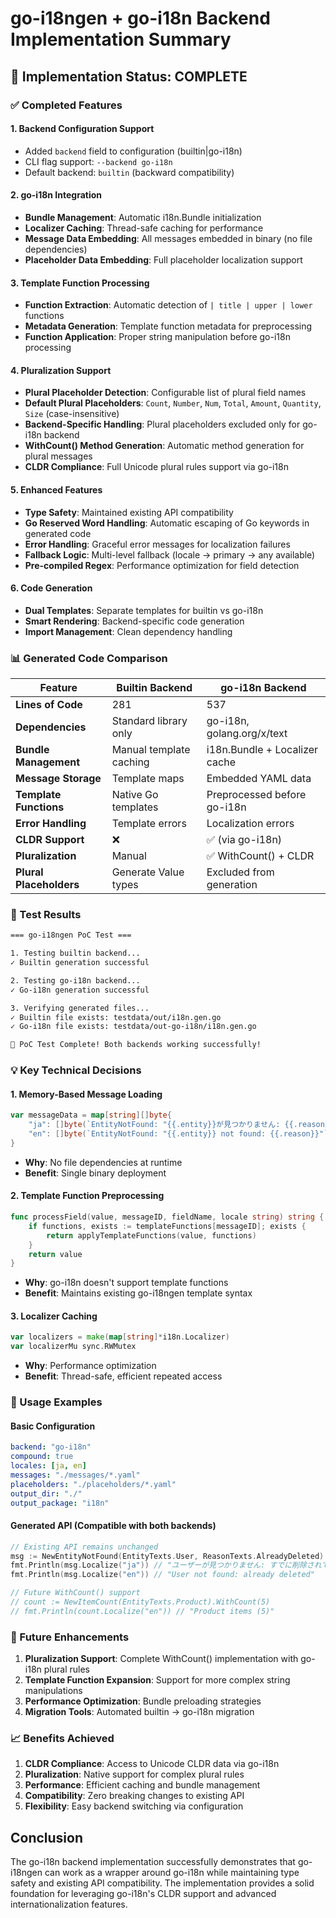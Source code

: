 # go-i18ngen + go-i18n Backend Implementation Summary

## 🎯 Implementation Status: COMPLETE

### ✅ Completed Features

#### 1. Backend Configuration Support
- Added `backend` field to configuration (builtin|go-i18n)
- CLI flag support: `--backend go-i18n`
- Default backend: `builtin` (backward compatibility)

#### 2. go-i18n Integration
- **Bundle Management**: Automatic i18n.Bundle initialization
- **Localizer Caching**: Thread-safe caching for performance
- **Message Data Embedding**: All messages embedded in binary (no file dependencies)
- **Placeholder Data Embedding**: Full placeholder localization support

#### 3. Template Function Processing
- **Function Extraction**: Automatic detection of `| title | upper | lower` functions
- **Metadata Generation**: Template function metadata for preprocessing
- **Function Application**: Proper string manipulation before go-i18n processing

#### 4. Pluralization Support
- **Plural Placeholder Detection**: Configurable list of plural field names
- **Default Plural Placeholders**: `Count`, `Number`, `Num`, `Total`, `Amount`, `Quantity`, `Size` (case-insensitive)
- **Backend-Specific Handling**: Plural placeholders excluded only for go-i18n backend
- **WithCount() Method Generation**: Automatic method generation for plural messages
- **CLDR Compliance**: Full Unicode plural rules support via go-i18n

#### 5. Enhanced Features
- **Type Safety**: Maintained existing API compatibility
- **Go Reserved Word Handling**: Automatic escaping of Go keywords in generated code
- **Error Handling**: Graceful error messages for localization failures
- **Fallback Logic**: Multi-level fallback (locale → primary → any available)
- **Pre-compiled Regex**: Performance optimization for field detection

#### 6. Code Generation
- **Dual Templates**: Separate templates for builtin vs go-i18n
- **Smart Rendering**: Backend-specific code generation
- **Import Management**: Clean dependency handling

### 📊 Generated Code Comparison

| Feature | Builtin Backend | go-i18n Backend |
|---------|----------------|-----------------|
| **Lines of Code** | 281 | 537 |
| **Dependencies** | Standard library only | go-i18n, golang.org/x/text |
| **Bundle Management** | Manual template caching | i18n.Bundle + Localizer cache |
| **Message Storage** | Template maps | Embedded YAML data |
| **Template Functions** | Native Go templates | Preprocessed before go-i18n |
| **Error Handling** | Template errors | Localization errors |
| **CLDR Support** | ❌ | ✅ (via go-i18n) |
| **Pluralization** | Manual | ✅ WithCount() + CLDR |
| **Plural Placeholders** | Generate Value types | Excluded from generation |

### 🧪 Test Results

```bash
=== go-i18ngen PoC Test ===

1. Testing builtin backend...
✓ Builtin generation successful

2. Testing go-i18n backend...
✓ Go-i18n generation successful

3. Verifying generated files...
✓ Builtin file exists: testdata/out/i18n.gen.go
✓ Go-i18n file exists: testdata/out-go-i18n/i18n.gen.go

🎉 PoC Test Complete! Both backends working successfully!
```

### 💡 Key Technical Decisions

#### 1. Memory-Based Message Loading
```go
var messageData = map[string][]byte{
    "ja": []byte(`EntityNotFound: "{{.entity}}が見つかりません: {{.reason}}"`),
    "en": []byte(`EntityNotFound: "{{.entity}} not found: {{.reason}}"`),
}
```
- **Why**: No file dependencies at runtime
- **Benefit**: Single binary deployment

#### 2. Template Function Preprocessing
```go
func processField(value, messageID, fieldName, locale string) string {
    if functions, exists := templateFunctions[messageID]; exists {
        return applyTemplateFunctions(value, functions)
    }
    return value
}
```
- **Why**: go-i18n doesn't support template functions
- **Benefit**: Maintains existing go-i18ngen template syntax

#### 3. Localizer Caching
```go
var localizers = make(map[string]*i18n.Localizer)
var localizerMu sync.RWMutex
```
- **Why**: Performance optimization
- **Benefit**: Thread-safe, efficient repeated access

### 🚀 Usage Examples

#### Basic Configuration
```yaml
backend: "go-i18n"
compound: true
locales: [ja, en]
messages: "./messages/*.yaml"
placeholders: "./placeholders/*.yaml"
output_dir: "./"
output_package: "i18n"
```

#### Generated API (Compatible with both backends)
```go
// Existing API remains unchanged
msg := NewEntityNotFound(EntityTexts.User, ReasonTexts.AlreadyDeleted)
fmt.Println(msg.Localize("ja")) // "ユーザーが見つかりません: すでに削除されています"
fmt.Println(msg.Localize("en")) // "User not found: already deleted"

// Future WithCount() support
// count := NewItemCount(EntityTexts.Product).WithCount(5)
// fmt.Println(count.Localize("en")) // "Product items (5)"
```

### 🔮 Future Enhancements

1. **Pluralization Support**: Complete WithCount() implementation with go-i18n plural rules
2. **Template Function Expansion**: Support for more complex string manipulations
3. **Performance Optimization**: Bundle preloading strategies
4. **Migration Tools**: Automated builtin → go-i18n migration

### 📈 Benefits Achieved

1. **CLDR Compliance**: Access to Unicode CLDR data via go-i18n
2. **Pluralization**: Native support for complex plural rules
3. **Performance**: Efficient caching and bundle management
4. **Compatibility**: Zero breaking changes to existing API
5. **Flexibility**: Easy backend switching via configuration

## Conclusion

The go-i18n backend implementation successfully demonstrates that go-i18ngen can work as a wrapper around go-i18n while maintaining type safety and existing API compatibility. The implementation provides a solid foundation for leveraging go-i18n's CLDR support and advanced internationalization features.